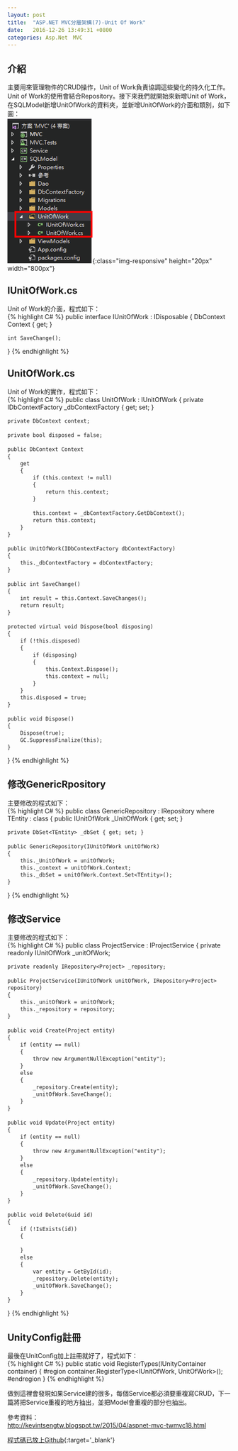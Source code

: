 ```yaml
---
layout: post
title:  "ASP.NET MVC分層架構(7)-Unit Of Work"
date:   2016-12-26 13:49:31 +0800
categories: Asp.Net　MVC
---
```


## 介紹
主要用來管理物件的CRUD操作，Unit of Work負責協調這些變化的持久化工作。Unit of Work的使用會結合Repository。接下來我們就開始來新增Unit of Work，在SQLModel新增UnitOfWork的資料夾，並新增UnitOfWork的介面和類別，如下圖：  
![CreateUnitOfWork](/image/ASP.NET_MVC(7)_UnitOfWork/CreateUnitOfWork.png){:class="img-responsive" height="20px" width="800px"}

## IUnitOfWork.cs
Unit of Work的介面，程式如下：  
{% highlight C# %}
public interface IUnitOfWork : IDisposable
{
	DbContext Context { get; }

	int SaveChange();
}
{% endhighlight %}

## UnitOfWork.cs
Unit of Work的實作，程式如下：  
{% highlight C# %}
public class UnitOfWork : IUnitOfWork
{
	private IDbContextFactory _dbContextFactory { get; set; }

	private DbContext context;

	private bool disposed = false;

	public DbContext Context
	{
		get
		{
			if (this.context != null)
			{
				return this.context;
			}

			this.context = _dbContextFactory.GetDbContext();
			return this.context;
		}
	}

	public UnitOfWork(IDbContextFactory dbContextFactory)
	{
		this._dbContextFactory = dbContextFactory;
	}

	public int SaveChange()
	{
		int result = this.Context.SaveChanges();
		return result;
	}

	protected virtual void Dispose(bool disposing)
	{
		if (!this.disposed)
		{
			if (disposing)
			{
				this.Context.Dispose();
				this.context = null;
			}
		}
		this.disposed = true;
	}

	public void Dispose()
	{
		Dispose(true);
		GC.SuppressFinalize(this);
	}
}
{% endhighlight %}

## 修改GenericRpository
主要修改的程式如下：  
{% highlight C# %}
public class GenericRepository<TEntity> : IRepository<TEntity>
        where TEntity : class 
{
	public IUnitOfWork _UnitOfWork { get; set; }
	
	private DbSet<TEntity> _dbSet { get; set; }
	
	public GenericRepository(IUnitOfWork unitOfWork)
	{
		this._UnitOfWork = unitOfWork;
		this._context = unitOfWork.Context;
		this._dbSet = unitOfWork.Context.Set<TEntity>();
	}
}
{% endhighlight %}

## 修改Service
主要修改的程式如下：  
{% highlight C# %}
public class ProjectService : IProjectService
{
	private readonly IUnitOfWork _unitOfWork;
	
	private readonly IRepository<Project> _repository;

	public ProjectService(IUnitOfWork unitOfWork, IRepository<Project> repository)
	{
		this._unitOfWork = unitOfWork;
		this._repository = repository;
	}
	
	public void Create(Project entity)
	{
		if (entity == null)
		{
			throw new ArgumentNullException("entity");
		}
		else
		{
			_repository.Create(entity);
			_unitOfWork.SaveChange();
		}
	}

	public void Update(Project entity)
	{
		if (entity == null)
		{
			throw new ArgumentNullException("entity");
		}
		else
		{
			_repository.Update(entity);
			_unitOfWork.SaveChange();
		}
	}

	public void Delete(Guid id)
	{
		if (!IsExists(id))
		{

		}
		else
		{
			var entity = GetById(id);
			_repository.Delete(entity);
			_unitOfWork.SaveChange();
		}
	}
}
{% endhighlight %}

## UnityConfig註冊
最後在UnitConfig加上註冊就好了，程式如下：  
{% highlight C# %}
public static void RegisterTypes(IUnityContainer container)
{
	#region
	container.RegisterType<IUnitOfWork, UnitOfWork>();
	#endregion
}
{% endhighlight %}

做到這裡會發現如果Service建的很多，每個Service都必須要重複寫CRUD，下一篇將把Service重複的地方抽出，並把Model會重複的部分也抽出。

參考資料：  
http://kevintsengtw.blogspot.tw/2015/04/aspnet-mvc-twmvc18.html

[程式碼已放上Github](https://github.com/royshow0316/MVC7){:target='_blank'}

[jekyll-docs]: http://jekyllrb.com/docs/home
[jekyll-gh]:   https://github.com/jekyll/jekyll
[jekyll-talk]: https://talk.jekyllrb.com/
